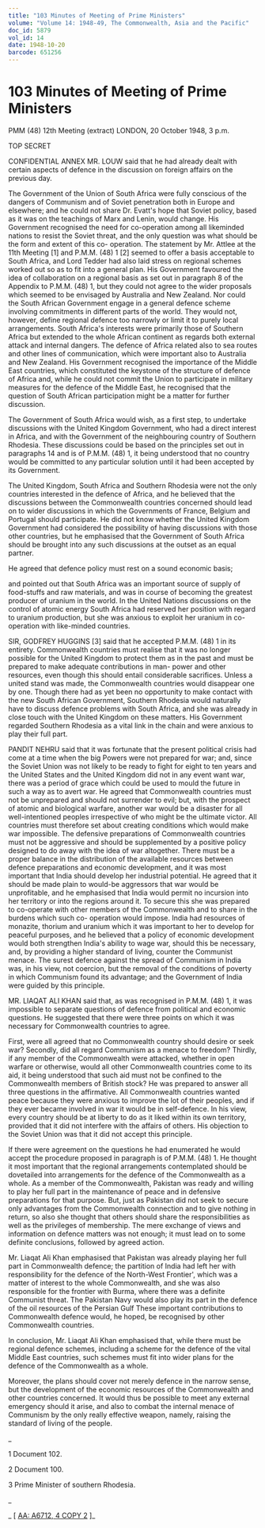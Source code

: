 ```yaml
---
title: "103 Minutes of Meeting of Prime Ministers"
volume: "Volume 14: 1948-49, The Commonwealth, Asia and the Pacific"
doc_id: 5879
vol_id: 14
date: 1948-10-20
barcode: 651256
---
```


# 103 Minutes of Meeting of Prime Ministers

PMM (48) 12th Meeting (extract) LONDON, 20 October 1948, 3 p.m.

TOP SECRET

CONFIDENTIAL ANNEX MR. LOUW said that he had already dealt with certain aspects of defence in the discussion on foreign affairs on the previous day.

The Government of the Union of South Africa were fully conscious of the dangers of Communism and of Soviet penetration both in Europe and elsewhere; and he could not share Dr. Evatt's hope that Soviet policy, based as it was on the teachings of Marx and Lenin, would change. His Government recognised the need for co-operation among all likeminded nations to resist the Soviet threat, and the only question was what should be the form and extent of this co- operation. The statement by Mr. Attlee at the 11th Meeting [1] and P.M.M. (48) 1 [2] seemed to offer a basis acceptable to South Africa, and Lord Tedder had also laid stress on regional schemes worked out so as to fit into a general plan. His Government favoured the idea of collaboration on a regional basis as set out in paragraph 8 of the Appendix to P.M.M. (48) 1, but they could not agree to the wider proposals which seemed to be envisaged by Australia and New Zealand. Nor could the South African Government engage in a general defence scheme involving commitments in different parts of the world. They would not, however, define regional defence too narrowly or limit it to purely local arrangements. South Africa's interests were primarily those of Southern Africa but extended to the whole African continent as regards both external attack and internal dangers. The defence of Africa related also to sea routes and other lines of communication, which were important also to Australia and New Zealand. His Government recognised the importance of the Middle East countries, which constituted the keystone of the structure of defence of Africa and, while he could not commit the Union to participate in military measures for the defence of the Middle East, he recognised that the question of South African participation might be a matter for further discussion.

The Government of South Africa would wish, as a first step, to undertake discussions with the United Kingdom Government, who had a direct interest in Africa, and with the Government of the neighbouring country of Southern Rhodesia. These discussions could be based on the principles set out in paragraphs 14 and is of P.M.M. (48) 1, it being understood that no country would be committed to any particular solution until it had been accepted by its Government.

The United Kingdom, South Africa and Southern Rhodesia were not the only countries interested in the defence of Africa, and he believed that the discussions between the Commonwealth countries concerned should lead on to wider discussions in which the Governments of France, Belgium and Portugal should participate. He did not know whether the United Kingdom Government had considered the possibility of having discussions with those other countries, but he emphasised that the Government of South Africa should be brought into any such discussions at the outset as an equal partner.

He agreed that defence policy must rest on a sound economic basis;

and pointed out that South Africa was an important source of supply of food-stuffs and raw materials, and was in course of becoming the greatest producer of uranium in the world. In the United Nations discussions on the control of atomic energy South Africa had reserved her position with regard to uranium production, but she was anxious to exploit her uranium in co- operation with like-minded countries.

SIR, GODFREY HUGGINS [3] said that he accepted P.M.M. (48) 1 in its entirety. Commonwealth countries must realise that it was no longer possible for the United Kingdom to protect them as in the past and must be prepared to make adequate contributions in man- power and other resources, even though this should entail considerable sacrifices. Unless a united stand was made, the Commonwealth countries would disappear one by one. Though there had as yet been no opportunity to make contact with the new South African Government, Southern Rhodesia would naturally have to discuss defence problems with South Africa, and she was already in close touch with the United Kingdom on these matters. His Government regarded Southern Rhodesia as a vital link in the chain and were anxious to play their full part.

PANDIT NEHRU said that it was fortunate that the present political crisis had come at a time when the big Powers were not prepared for war; and, since the Soviet Union was not likely to be ready to fight for eight to ten years and the United States and the United Kingdom did not in any event want war, there was a period of grace which could be used to mould the future in such a way as to avert war. He agreed that Commonwealth countries must not be unprepared and should not surrender to evil; but, with the prospect of atomic and biological warfare, another war would be a disaster for all well-intentioned peoples irrespective of who might be the ultimate victor. All countries must therefore set about creating conditions which would make war impossible. The defensive preparations of Commonwealth countries must not be aggressive and should be supplemented by a positive policy designed to do away with the idea of war altogether. There must be a proper balance in the distribution of the available resources between defence preparations and economic development, and it was most important that India should develop her industrial potential. He agreed that it should be made plain to would-be aggressors that war would be unprofitable, and he emphasised that India would permit no incursion into her territory or into the regions around it. To secure this she was prepared to co-operate with other members of the Commonwealth and to share in the burdens which such co- operation would impose. India had resources of monazite, thorium and uranium which it was important to her to develop for peaceful purposes, and he believed that a policy of economic development would both strengthen India's ability to wage war, should this be necessary, and, by providing a higher standard of living, counter the Communist menace. The surest defence against the spread of Communism in India was, in his view, not coercion, but the removal of the conditions of poverty in which Communism found its advantage; and the Government of India were guided by this principle.

MR. LIAQAT ALI KHAN said that, as was recognised in P.M.M. (48) 1, it was impossible to separate questions of defence from political and economic questions. He suggested that there were three points on which it was necessary for Commonwealth countries to agree.

First, were all agreed that no Commonwealth country should desire or seek war? Secondly, did all regard Communism as a menace to freedom? Thirdly, if any member of the Commonwealth were attacked, whether in open warfare or otherwise, would all other Commonwealth countries come to its aid, it being understood that such aid must not be confined to the Commonwealth members of British stock? He was prepared to answer all three questions in the affirmative. All Commonwealth countries wanted peace because they were anxious to improve the lot of their peoples, and if they ever became involved in war it would be in self-defence. In his view, every country should be at liberty to do as it liked within its own territory, provided that it did not interfere with the affairs of others. His objection to the Soviet Union was that it did not accept this principle.

If there were agreement on the questions he had enumerated he would accept the procedure proposed in paragraph is of P.M.M. (48) 1. He thought it most important that the regional arrangements contemplated should be dovetailed into arrangements for the defence of the Commonwealth as a whole. As a member of the Commonwealth, Pakistan was ready and willing to play her full part in the maintenance of peace and in defensive preparations for that purpose. But, just as Pakistan did not seek to secure only advantages from the Commonwealth connection and to give nothing in return, so also she thought that others should share the responsibilities as well as the privileges of membership. The mere exchange of views and information on defence matters was not enough; it must lead on to some definite conclusions, followed by agreed action.

Mr. Liaqat Ali Khan emphasised that Pakistan was already playing her full part in Commonwealth defence; the partition of India had left her with responsibility for the defence of the North-West Frontier', which was a matter of interest to the whole Commonwealth, and she was also responsible for the frontier with Burma, where there was a definite Communist threat. The Pakistan Navy would also play its part in the defence of the oil resources of the Persian Gulf These important contributions to Commonwealth defence would, he hoped, be recognised by other Commonwealth countries.

In conclusion, Mr. Liaqat Ali Khan emphasised that, while there must be regional defence schemes, including a scheme for the defence of the vital Middle East countries, such schemes must fit into wider plans for the defence of the Commonwealth as a whole.

Moreover, the plans should cover not merely defence in the narrow sense, but the development of the economic resources of the Commonwealth and other countries concerned. It would thus be possible to meet any external emergency should it arise, and also to combat the internal menace of Communism by the only really effective weapon, namely, raising the standard of living of the people.

_

1 Document 102.

2 Document 100.

3 Prime Minister of southern Rhodesia.

_

_ [ [AA: A6712, 4 COPY 2](http://www.naa.gov.au/cgi-bin/Search?O=I&Number=651256) ]_
